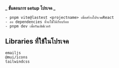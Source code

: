 **_ ขั้นตอนการ setup โปรเจค _**

```
- pnpm vite@lastest <projectname> เพื่อสร้างโปรเจคReact
- ลง dependencies ที่จะใช้ให้เรียบร้อย
- pnpm dev เพื่อรันเซิฟเวอร์
```

## Libraries ที่ใช้ในโปรเจค

```
emailjs
@mui/icons
tailwindcss
```

